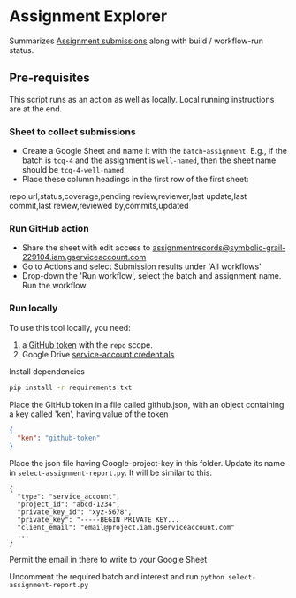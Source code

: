 # Assignment Explorer

Summarizes [Assignment submissions](running-batches.md) along with build / workflow-run status.

## Pre-requisites

This script runs as an action as well as locally. Local running instructions are at the end.

### Sheet to collect submissions

- Create a Google Sheet and name it with the `batch`-`assignment`. E.g., if the batch is `tcq-4` and the assignment is `well-named`, then the sheet name should be `tcq-4-well-named`.
- Place these column headings in the first row of the first sheet:

repo,url,status,coverage,pending review,reviewer,last update,last commit,last review,reviewed by,commits,updated

### Run GitHub action

- Share the sheet with edit access to assignmentrecords@symbolic-grail-229104.iam.gserviceaccount.com
- Go to Actions and select Submission results under 'All workflows'
- Drop-down the 'Run workflow', select the batch and assignment name. Run the workflow

### Run locally

To use this tool locally, you need:

1. a [GitHub token](https://help.github.com/articles/creating-a-personal-access-token-for-the-command-line/) with the `repo` scope.
1. Google Drive [service-account credentials](https://developers.google.com/workspace/guides/create-credentials#service-account)

Install dependencies

```bash
pip install -r requirements.txt
```

Place the GitHub token in a file called github.json, with an object containing a key called 'ken', having value of the token

```json
{
  "ken": "github-token"
}
```

Place the json file having Google-project-key in this folder. Update its name in `select-assignment-report.py`. It will be similar to this:

```
{
  "type": "service_account",
  "project_id": "abcd-1234",
  "private_key_id": "xyz-5678",
  "private_key": "-----BEGIN PRIVATE KEY...
  "client_email": "email@project.iam.gserviceaccount.com"
  ...
}
```

Permit the email in there to write to your Google Sheet

Uncomment the required batch and interest and run `python select-assignment-report.py`
